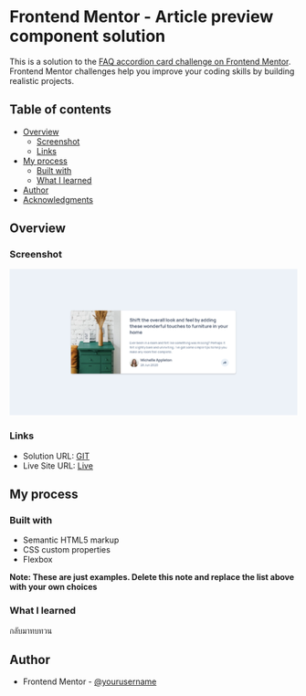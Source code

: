# Frontend Mentor - Article preview component solution

This is a solution to the [FAQ accordion card challenge on Frontend Mentor](https://www.frontendmentor.io/challenges/faq-accordion-card-XlyjD0Oam). Frontend Mentor challenges help you improve your coding skills by building realistic projects.

## Table of contents

- [Overview](#overview)
  - [Screenshot](#screenshot)
  - [Links](#links)
- [My process](#my-process)
  - [Built with](#built-with)
  - [What I learned](#what-i-learned)
- [Author](#author)
- [Acknowledgments](#acknowledgments)

## Overview

### Screenshot

![](./screencapture.png)

### Links

- Solution URL: [GIT](https://github.com/Sittisukintaruk/Frontend-Mentor---Article-preview-component-solution)
- Live Site URL: [Live](https://strong-crepe-9123e2.netlify.app/)

## My process

### Built with

- Semantic HTML5 markup
- CSS custom properties
- Flexbox

**Note: These are just examples. Delete this note and replace the list above with your own choices**

### What I learned

กลับมาทบทวน

## Author

- Frontend Mentor - [@yourusername](https://www.frontendmentor.io/profile/yourusername)

